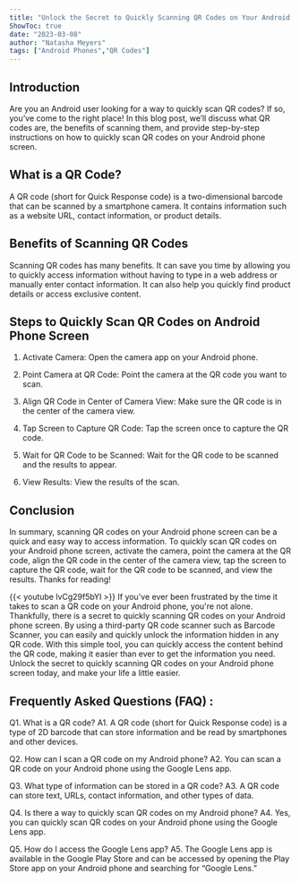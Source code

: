 ```yaml
---
title: "Unlock the Secret to Quickly Scanning QR Codes on Your Android Phone Screen!"
ShowToc: true 
date: "2023-03-08"
author: "Natasha Meyers" 
tags: ["Android Phones","QR Codes"]
---
```

## Introduction 

Are you an Android user looking for a way to quickly scan QR codes? If so, you’ve come to the right place! In this blog post, we’ll discuss what QR codes are, the benefits of scanning them, and provide step-by-step instructions on how to quickly scan QR codes on your Android phone screen. 

## What is a QR Code? 

A QR code (short for Quick Response code) is a two-dimensional barcode that can be scanned by a smartphone camera. It contains information such as a website URL, contact information, or product details. 

## Benefits of Scanning QR Codes 

Scanning QR codes has many benefits. It can save you time by allowing you to quickly access information without having to type in a web address or manually enter contact information. It can also help you quickly find product details or access exclusive content. 

## Steps to Quickly Scan QR Codes on Android Phone Screen 

1. Activate Camera: Open the camera app on your Android phone. 

2. Point Camera at QR Code: Point the camera at the QR code you want to scan. 

3. Align QR Code in Center of Camera View: Make sure the QR code is in the center of the camera view. 

4. Tap Screen to Capture QR Code: Tap the screen once to capture the QR code. 

5. Wait for QR Code to be Scanned: Wait for the QR code to be scanned and the results to appear. 

6. View Results: View the results of the scan. 

## Conclusion 

In summary, scanning QR codes on your Android phone screen can be a quick and easy way to access information. To quickly scan QR codes on your Android phone screen, activate the camera, point the camera at the QR code, align the QR code in the center of the camera view, tap the screen to capture the QR code, wait for the QR code to be scanned, and view the results. Thanks for reading!

{{< youtube lvCg29f5bYI >}} 
If you've ever been frustrated by the time it takes to scan a QR code on your Android phone, you're not alone. Thankfully, there is a secret to quickly scanning QR codes on your Android phone screen. By using a third-party QR code scanner such as Barcode Scanner, you can easily and quickly unlock the information hidden in any QR code. With this simple tool, you can quickly access the content behind the QR code, making it easier than ever to get the information you need. Unlock the secret to quickly scanning QR codes on your Android phone screen today, and make your life a little easier.

## Frequently Asked Questions (FAQ) :
Q1. What is a QR code?
A1. A QR code (short for Quick Response code) is a type of 2D barcode that can store information and be read by smartphones and other devices.

Q2. How can I scan a QR code on my Android phone?
A2. You can scan a QR code on your Android phone using the Google Lens app.

Q3. What type of information can be stored in a QR code?
A3. A QR code can store text, URLs, contact information, and other types of data.

Q4. Is there a way to quickly scan QR codes on my Android phone?
A4. Yes, you can quickly scan QR codes on your Android phone using the Google Lens app.

Q5. How do I access the Google Lens app?
A5. The Google Lens app is available in the Google Play Store and can be accessed by opening the Play Store app on your Android phone and searching for “Google Lens.”


